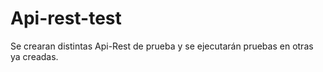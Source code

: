 # Api-rest-test
Se crearan distintas Api-Rest de prueba  y se ejecutarán pruebas en otras ya creadas.
